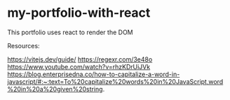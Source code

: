 # my-portfolio-with-react
This portfolio uses react to render the DOM

Resources:

https://vitejs.dev/guide/
https://regexr.com/3e48o
https://www.youtube.com/watch?v=rhzKDrUiJVk
https://blog.enterprisedna.co/how-to-capitalize-a-word-in-javascript/#:~:text=To%20capitalize%20words%20in%20JavaScript,word%20in%20a%20given%20string.
